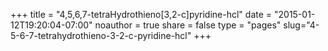 +++
title = "4,5,6,7-tetraHydrothieno[3,2-c]pyridine-hcl"
date = "2015-01-12T19:20:04-07:00"
noauthor = true
share = false
type = "pages"
slug="4-5-6-7-tetrahydrothieno-3-2-c-pyridine-hcl"
+++

